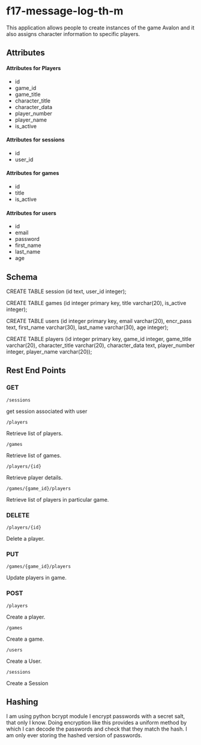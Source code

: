 # f17-message-log-th-m

This application allows people to create instances of the game Avalon and it also assigns character information to specific players.

## Attributes
#### Attributes for Players

* id
* game_id
* game_title
* character_title
* character_data    
* player_number
* player_name   
* is_active
    
#### Attributes for sessions

* id
* user_id
    
#### Attributes for games

* id
* title
* is_active

#### Attributes for users

* id
* email
* password
* first_name
* last_name
* age


    
## Schema
CREATE TABLE session (id text, user_id integer);

CREATE TABLE games (id integer primary key, title varchar(20), is_active integer);

CREATE TABLE users (id integer primary key, email varchar(20), encr_pass text, first_name varchar(30), last_name varchar(30),  age integer);

CREATE TABLE players (id integer primary key, game_id integer, game_title varchar(20), character_title varchar(20), character_data text, player_number integer, player_name varchar(20));

## Rest End Points

### GET
```
/sessions
```
get session associated with user

```
/players
```
Retrieve list of players.
```
/games
```
Retrieve list of games.
```
/players/{id}
```
Retrieve player details.
```
/games/{game_id}/players
```
Retrieve list of players in particular game.
### DELETE
```
/players/{id}
```
Delete a player.
### PUT
```
/games/{game_id}/players
```
Update players in game.
### POST
```
/players
```
Create a player.
```
/games
```
Create a game.
```
/users
```
Create a User.
```
/sessions
```
Create a Session

## Hashing
I am using python bcrypt module I encrypt passwords with a secret salt, that only I know.
Doing encryption like this provides a uniform method by which I can decode the passwords 
and check that they match the hash. I am only ever storing the hashed version of passwords.

